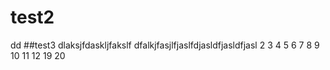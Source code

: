 # test2
dd
##test3
dlaksjfdaskljfakslf
dfalkjfasjlfjaslfdjasldfjasldfjasl
2
3
4
5
6
7
8
9
10
11
12
19
20
